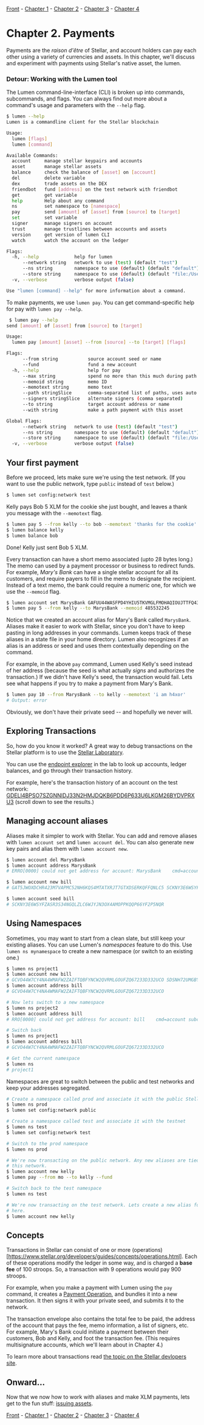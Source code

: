 [Front](https://github.com/0xfe/hacking-stellar/blob/master/README.md) -
[Chapter 1](https://github.com/0xfe/hacking-stellar/blob/master/1-launch.md) -
[Chapter 2](https://github.com/0xfe/hacking-stellar/blob/master/2-payments.md) -
[Chapter 3](https://github.com/0xfe/hacking-stellar/blob/master/3-assets.md) -
[Chapter 4](https://github.com/0xfe/hacking-stellar/blob/master/4-multisig.md)

# Chapter 2. Payments

Payments are the *raison d'être* of Stellar, and account holders can pay each other using a variety of currencies and assets. In this chapter, we'll discuss and experiment with payments using Stellar's native asset, the lumen.

### Detour: Working with the Lumen tool

The Lumen command-line-interface (CLI) is broken up into commands, subcommands, and flags. You can always find out more about a command's usage and parameters with the `--help` flag.

```sh
$ lumen --help
Lumen is a commandline client for the Stellar blockchain

Usage:
  lumen [flags]
  lumen [command]

Available Commands:
  account     manage stellar keypairs and accounts
  asset       manage stellar assets
  balance     check the balance of [asset] on [account]
  del         delete variable
  dex         trade assets on the DEX
  friendbot   fund [address] on the test network with friendbot
  get         get variable
  help        Help about any command
  ns          set namespace to [namespace]
  pay         send [amount] of [asset] from [source] to [target]
  set         set variable
  signer      manage signers on account
  trust       manage trustlines between accounts and assets
  version     get version of lumen CLI
  watch       watch the account on the ledger

Flags:
  -h, --help             help for lumen
      --network string   network to use (test) (default "test")
      --ns string        namespace to use (default) (default "default")
      --store string     namespace to use (default) (default "file:/Users/mo/.lumen-data.yml")
  -v, --verbose          verbose output (false)

Use "lumen [command] --help" for more information about a command.
```

To make payments, we use `lumen pay`. You can get command-specific help for pay with `lumen pay --help`.

```sh
 $ lumen pay --help
send [amount] of [asset] from [source] to [target]

Usage:
  lumen pay [amount] [asset] --from [source] --to [target] [flags]

Flags:
      --from string           source account seed or name
      --fund                  fund a new account
  -h, --help                  help for pay
      --max string            spend no more than this much during path payments
      --memoid string         memo ID
      --memotext string       memo text
      --path stringSlice      comma-separated list of paths, uses auto pathfinder if empty
      --signers stringSlice   alternate signers (comma separated)
      --to string             target account address or name
      --with string           make a path payment with this asset

Global Flags:
      --network string   network to use (test) (default "test")
      --ns string        namespace to use (default) (default "default")
      --store string     namespace to use (default) (default "file:/Users/mo/.lumen-data.yml")
  -v, --verbose          verbose output (false)
```

## Your first payment

Before we proceed, lets make sure we're using the test network. (If you want to use the public network, type `public` instead of `test` below.)

```sh
$ lumen set config:network test
```

Kelly pays Bob 5 XLM for the cookie she just bought, and leaves a thank you message with the `--memotext` flag.

```sh
$ lumen pay 5 --from kelly --to bob --memotext 'thanks for the cookie'
$ lumen balance kelly
$ lumen balance bob
```

Done! Kelly just sent Bob 5 XLM.

Every transaction can have a short memo associated (upto 28 bytes long.) The memo can used by a payment processor or business to redirect funds. For example, *Mary's Bank* can have a single stellar account for all its customers, and require payers to fill in the memo to designate the recipient. Instead of a text memo, the bank could require a numeric one, for which we use the `--memoid` flag.

```sh
$ lumen account set MarysBank GAFUU44WASFPD4YHIU5TKVMGLFMOHAQIOUJTTFQ432W65PFYQVVXFSUW
$ lumen pay 5 --from kelly --to MarysBank --memoid 485532245
```

Notice that we created an account alias for Mary's Bank called `MarysBank`. Aliases make it easier to work with Stellar, since you don't have to keep pasting in long addresses in your commands. Lumen keeps track of these aliases in a state file in your home directory. Lumen also recognizes if an alias is an address or seed and uses them contextually depending on the command.

For example, in the above `pay` command, Lumen used Kelly's seed instead of her address (because the seed is what actually *signs* and authorizes the transaction.) If we didn't have Kelly's seed, the transaction would fail. Lets see what happens if you try to make a payment from Mary's Bank.

```sh
$ lumen pay 10 --from MarysBank --to kelly --memotext 'i am h4xor'
# Output: error
```

Obviously, we don't have their private seed -- and hopefully we never will.

## Exploring Transactions

So, how do you know it worked? A great way to debug transactions on the Stellar platform is to use the [Stellar Laboratory](https://www.stellar.org/laboratory).

You can use the [endpoint explorer](https://www.stellar.org/laboratory/#explorer?network=test) in the lab to look up accounts, ledger balances, and go through their transaction history.

For example, here's the transaction history of an account on the test network: [GDELI4BPSO7SZGNNIDJ33N2HMJDQKB6PDD6P633U6LKGM26BYDVPRXU3](https://www.stellar.org/laboratory/#explorer?resource=accounts&endpoint=single&values=eyJhY2NvdW50X2lkIjoiR0RFTEk0QlBTTzdTWkdOTklESjMzTjJITUpEUUtCNlBERDZQNjMzVTZMS0dNMjZCWURWUFJYVTMifQ%3D%3D&network=test) (scroll down to see the results.)

## Managing account aliases

Aliases make it simpler to work with Stellar. You can add and remove aliases with `lumen account set` and `lumen account del`. You can also generate new key pairs and alias them with `lumen account new`.

```sh
$ lumen account del MarysBank
$ lumen account address MarysBank
# ERRO[0000] could not get address for account: MarysBank    cmd=account subcmd=address

$ lumen account new bill
# GAT5JWOXDCHR423M7VAPMC52NH6KQS4MTATXRJT7GTXDSERKQFFQNLC5 SCKNY3E6WSYFZASR3S34NGQLZLC6WJYJN3OX4AMOPPKQQP66YF2P5NQR

$ lumen account seed bill
# SCKNY3E6WSYFZASR3S34NGQLZLC6WJYJN3OX4AMOPPKQQP66YF2P5NQR
```

## Using Namespaces

Sometimes, you may want to start from a clean slate, but still keep your existing aliases. You can use Lumen's *namespaces* feature to do this. Use `lumen ns mynamespace` to create a new namespace (or switch to an existing one.)

```sh
$ lumen ns project1
$ lumen account new bill
# GCVO44W7CY4NA4WMAFW2ZAIFTQBFYNCW2QVRMLGOUFZQ67233D332UCO SDSNH72UMGBYA6ABJHVMRQLJGTTDS7EIAHKGA44RXU6JB6SDLQECW6ZI
$ lumen account address bill
# GCVO44W7CY4NA4WMAFW2ZAIFTQBFYNCW2QVRMLGOUFZQ67233D332UCO

# Now lets switch to a new namespace
$ lumen ns project2
$ lumen account address bill
# RRO[0000] could not get address for account: bill    cmd=account subcmd=address

# Switch back
$ lumen ns project1
$ lumen account address bill
# GCVO44W7CY4NA4WMAFW2ZAIFTQBFYNCW2QVRMLGOUFZQ67233D332UCO

# Get the current namespace
$ lumen ns
# project1
```

Namespaces are great to switch between the public and test networks and keep your addresses segregated.

```sh
# Create a namespace called prod and associate it with the public Stellar network
$ lumen ns prod
$ lumen set config:network public

# Create a namespace called test and associate it with the testnet
$ lumen ns test
$ lumen set config:network test

# Switch to the prod namespace
$ lumen ns prod

# We're now transacting on the public network. Any new aliases are tied to
# this network.
$ lumen account new kelly
$ lumen pay --from mo --to kelly --fund

# Switch back to the test namespace
$ lumen ns test

# We're now transacting on the test network. Lets create a new alias for Kelly
# here.
$ lumen account new kelly
```

## Concepts

Transactions in Stellar can consist of one or more (operations)[https://www.stellar.org/developers/guides/concepts/operations.html]. Each of these operations modify the ledger in some way, and is charged a **base fee** of 100 stroops. So, a transaction with 9 operations would pay 900 stroops.

For example, when you make a payment with Lumen using the `pay` command, it creates a [Payment Operation](https://www.stellar.org/developers/guides/concepts/list-of-operations.html#payment), and bundles it into a new transaction. It then signs it with your private seed, and submits it to the network.

The transaction envelope also contains the total fee to be paid, the address of the account that pays the fee, memo information, a list of signers, etc. For example, Mary's Bank could initiate a payment between their customers, Bob and Kelly, and foot the transaction fee. (This requires multisignature accounts, which we'll learn about in Chapter 4.)

To learn more about transactions read [the topic on the Stellar devlopers site](https://www.stellar.org/developers/guides/concepts/transactions.html).

## Onward...

Now that we now how to work with aliases and make XLM payments, lets get to the fun stuff: [issuing assets](https://github.com/0xfe/hacking-stellar/blob/master/3-assets.md).

[Front](https://github.com/0xfe/hacking-stellar/blob/master/README.md) -
[Chapter 1](https://github.com/0xfe/hacking-stellar/blob/master/1-launch.md) -
[Chapter 2](https://github.com/0xfe/hacking-stellar/blob/master/2-payments.md) -
[Chapter 3](https://github.com/0xfe/hacking-stellar/blob/master/3-assets.md) -
[Chapter 4](https://github.com/0xfe/hacking-stellar/blob/master/4-multisig.md)